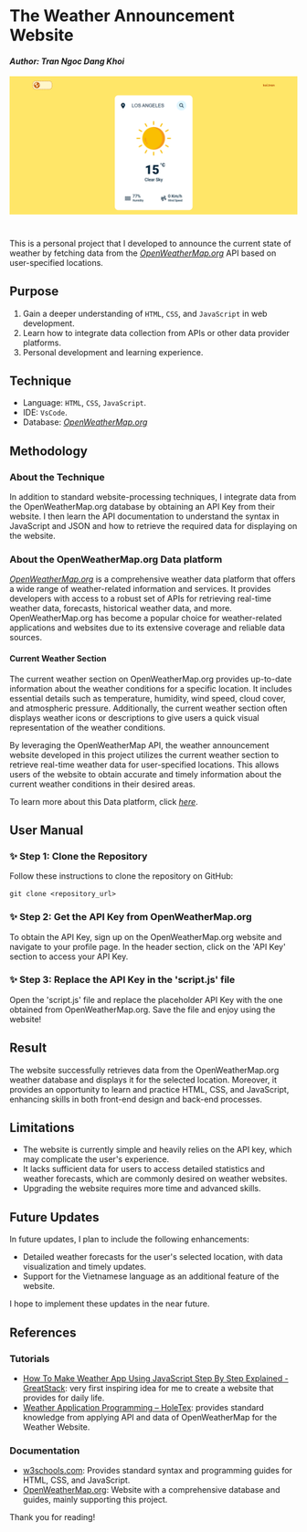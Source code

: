 # The Weather Announcement Website

#### _Author: Tran Ngoc Dang Khoi_

![](res/overview/sunny-overview.png)
#

This is a personal project that I developed to announce the current state of weather by fetching data from the _[OpenWeatherMap.org](https://openweathermap.org/)_ API based on user-specified locations.

## Purpose

1. Gain a deeper understanding of `HTML`, `CSS`, and `JavaScript` in web development.
2. Learn how to integrate data collection from APIs or other data provider platforms.
3. Personal development and learning experience.

## Technique

- Language: `HTML`, `CSS`, `JavaScript`.
- IDE: `VsCode`.
- Database: _[OpenWeatherMap.org](https://openweathermap.org/)_
## Methodology

### About the Technique

In addition to standard website-processing techniques, I integrate data from the OpenWeatherMap.org database by obtaining an API Key from their website. I then learn the API documentation to understand the syntax in JavaScript and JSON and how to retrieve the required data for displaying on the website.

### About the OpenWeatherMap.org Data platform

_[OpenWeatherMap.org](https://openweathermap.org/)_ is a comprehensive weather data platform that offers a wide range of weather-related information and services. It provides developers with access to a robust set of APIs for retrieving real-time weather data, forecasts, historical weather data, and more. OpenWeatherMap.org has become a popular choice for weather-related applications and websites due to its extensive coverage and reliable data sources.

#### Current Weather Section

The current weather section on OpenWeatherMap.org provides up-to-date information about the weather conditions for a specific location. It includes essential details such as temperature, humidity, wind speed, cloud cover, and atmospheric pressure. Additionally, the current weather section often displays weather icons or descriptions to give users a quick visual representation of the weather conditions.

By leveraging the OpenWeatherMap API, the weather announcement website developed in this project utilizes the current weather section to retrieve real-time weather data for user-specified locations. This allows users of the website to obtain accurate and timely information about the current weather conditions in their desired areas.

To learn more about this Data platform, click _[here](https://openweathermap.org/guide)_.
## User Manual

### ✨ Step 1: Clone the Repository

Follow these instructions to clone the repository on GitHub:

```
git clone <repository_url>
```

### ✨ Step 2: Get the API Key from OpenWeatherMap.org

To obtain the API Key, sign up on the OpenWeatherMap.org website and navigate to your profile page. In the header section, click on the 'API Key' section to access your API Key.

### ✨ Step 3: Replace the API Key in the 'script.js' file

Open the 'script.js' file and replace the placeholder API Key with the one obtained from OpenWeatherMap.org. Save the file and enjoy using the website!

## Result

The website successfully retrieves data from the OpenWeatherMap.org weather database and displays it for the selected location. Moreover, it provides an opportunity to learn and practice HTML, CSS, and JavaScript, enhancing skills in both front-end design and back-end processes.

## Limitations

- The website is currently simple and heavily relies on the API key, which may complicate the user's experience.
- It lacks sufficient data for users to access detailed statistics and weather forecasts, which are commonly desired on weather websites.
- Upgrading the website requires more time and advanced skills.

## Future Updates

In future updates, I plan to include the following enhancements:

- Detailed weather forecasts for the user's selected location, with data visualization and timely updates.
- Support for the Vietnamese language as an additional feature of the website.

I hope to implement these updates in the near future.

## References

### Tutorials

- [How To Make Weather App Using JavaScript Step By Step Explained - GreatStack](https://www.greatstack.io/how-to-make-weather-app-using-javascript/): very first inspiring idea for me to create a website that provides for daily life.
- [Weather Application Programming – HoleTex](https://holetex.com/weather-application-programming/): provides standard knowledge from applying API and data of OpenWeatherMap for the Weather Website.

### Documentation

- [w3schools.com](https://www.w3schools.com/): Provides standard syntax and programming guides for HTML, CSS, and JavaScript.
- [OpenWeatherMap.org](https://openweathermap.org/): Website with a comprehensive database and guides, mainly supporting this project.

Thank you for reading!
